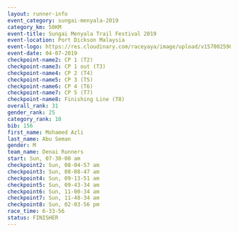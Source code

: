 ```yaml
---
layout: runner-info 
event_category: sungai-menyala-2019 
category_km: 50KM 
event-title: Sungai Menyala Trail Festival 2019 
event-location: Port Dickson Malaysia 
event-logo: https://res.cloudinary.com/raceyaya/image/upload/v1570025907/logo/smft_rwzxh1.jpg 
event-date: 04-07-2019 
checkpoint-name2: CP 1 (T2) 
checkpoint-name3: CP 1 out (T3) 
checkpoint-name4: CP 2 (T4) 
checkpoint-name5: CP 3 (T5) 
checkpoint-name6: CP 4 (T6) 
checkpoint-name7: CP 5 (T7) 
checkpoint-name8: Finishing Line (T8) 
overall_rank: 31
gender_rank: 25
category_rank: 10
bib: 156
first_name: Mohamed Azli
last_name: Abu Seman
gender: M
team_name: Denai Runners
start: Sun, 07-30-00 am
checkpoint2: Sun, 08-04-57 am
checkpoint3: Sun, 08-08-47 am
checkpoint4: Sun, 09-13-51 am
checkpoint5: Sun, 09-43-34 am
checkpoint6: Sun, 11-00-34 am
checkpoint7: Sun, 11-48-34 am
checkpoint8: Sun, 02-03-56 pm
race_time: 6-33-56
status: FINISHER
---
```

